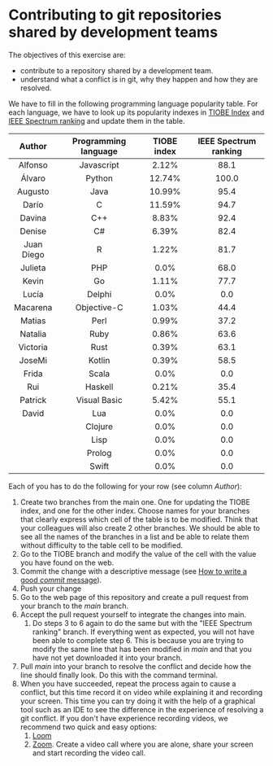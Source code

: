 # Contributing to git repositories shared by development teams

The objectives of this exercise are:

- contribute to a repository shared by a development team.
- understand what a conflict is in git, why they happen and how they are resolved.

We have to fill in the following programming language popularity table. For each language, we have to look up its popularity indexes in [TIOBE Index](https://www.tiobe.com/tiobe-index/) and [IEEE Spectrum ranking](https://spectrum.ieee.org/top-programming-languages/) and update them in the table.

|   Author   | Programming language | TIOBE index | IEEE Spectrum ranking |
|:----------:|:--------------------:|:-----------:|:---------------------:|
|  Alfonso   |      Javascript      |    2.12%    |         88.1          |
|   Álvaro   |        Python        |   12.74%    |         100.0         |
|  Augusto   |         Java         |   10.99%    |         95.4          |
|   Darío    |          C           |   11.59%    |         94.7          |
|   Davina   |         C++          |    8.83%    |         92.4          |
|   Denise   |          C#          |    6.39%    |         82.4          |
| Juan Diego |          R           |    1.22%    |         81.7          |
|  Julieta   |         PHP          |    0.0%     |         68.0          |
|   Kevin    |          Go          |    1.11%    |         77.7          |
|   Lucía    |        Delphi        |    0.0%     |          0.0          |
|  Macarena  |     Objective-C      |    1.03%    |         44.4          |
|   Matias   |         Perl         |    0.99%    |         37.2          |
|  Natalia   |         Ruby         |    0.86%    |         63.6          |
|  Victoria  |         Rust         |    0.39%    |         63.1          |
|   JoseMi   |        Kotlin        |    0.39%    |         58.5          |
|   Frida    |        Scala         |    0.0%     |          0.0          |
|    Rui     |       Haskell        |    0.21%    |          35.4         |
|  Patrick   |     Visual Basic     |    5.42%     |         55.1         |
|   David    |         Lua          |    0.0%     |          0.0          |
|            |       Clojure        |    0.0%     |          0.0          |
|            |         Lisp         |    0.0%     |          0.0          |
|            |        Prolog        |    0.0%     |          0.0          |
|            |        Swift         |    0.0%     |          0.0          |

Each of you has to do the following for your row (see column _Author_):

1. Create two branches from the main one. One for updating the TIOBE index, and one for the other index. Choose names for your branches that clearly express which cell of the table is to be modified. Think that your colleagues will also create 2 other branches. We should be able to see all the names of the branches in a list and be able to relate them without difficulty to the table cell to be modified.
2. Go to the TIOBE branch and modify the value of the cell with the value you have found on the web.
3. Commit the change with a descriptive message (see [How to write a good _commit_ message](https://cbea.ms/git-commit/)).
4. Push your change
5. Go to the web page of this repository and create a pull request from your branch to the _main_ branch.
6. Accept the pull request yourself to integrate the changes into main.
   1. Do steps 3 to 6 again to do the same but with the "IEEE Spectrum ranking" branch. If everything went as expected, you will not have been able to complete step 6. This is because you are trying to modify the same line that has been modified in _main_ and that you have not yet downloaded it into your branch.
7. Pull _main_ into your branch to resolve the conflict and decide how the line should finally look. Do this with the command terminal.
8. When you have succeeded, repeat the process again to cause a conflict, but this time record it on video while explaining it and recording your screen. This time you can try doing it with the help of a graphical tool such as an IDE to see the difference in the experience of resolving a git conflict. If you don't have experience recording videos, we recommend two quick and easy options:
   1. [Loom](https://www.loom.com/)
   2. [Zoom](https://zoom.us/). Create a video call where you are alone, share your screen and start recording the video call.

